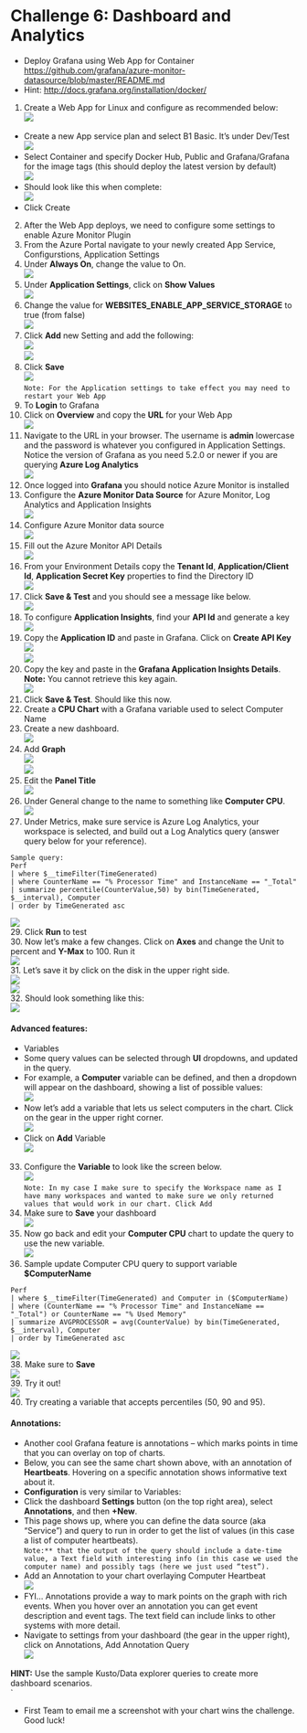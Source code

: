 # Challenge 6: Dashboard and Analytics

* Deploy Grafana using Web App for Container
https://github.com/grafana/azure-monitor-datasource/blob/master/README.md
* Hint: http://docs.grafana.org/installation/docker/

1. Create a Web App for Linux and configure as recommended below:<br/>
<img src="images/web.jpg"/><br/>
* Create a new App service plan and select B1 Basic. It’s under Dev/Test<br/>
<img src="images/web1.jpg"/><br/>
* Select Container and specify Docker Hub, Public and Grafana/Grafana for the image tags (this should deploy the latest version by default)<br/>
<img src="images/web3.jpg"/><br/>
* Should look like this when complete:<br/>
<img src="images/web4.jpg"/><br/>
* Click Create<br/>

2. After the Web App deploys, we need to configure some settings to enable Azure Monitor Plugin<br/>
3. From the Azure Portal navigate to your newly created App Service, Configurstions, Application Settings<br/>
4. Under **Always On**, change the value to On.<br/>
<img src="images/app.jpg"/><br/>
5. Under **Application Settings**, click on **Show Values**<br/>
<img src="images/app1.jpg"/><br/>
6. Change the value for **WEBSITES_ENABLE_APP_SERVICE_STORAGE** to true (from false)<br/>
<img src="images/app2.jpg"/><br/>
7. Click **Add** new Setting and add the following:<br/>
<img src="images/app3.jpg"/><br/>
<img src="images/app4.jpg"/><br/>
8. Click **Save**<br/>
<img src="images/app5.jpg"/><br/>
``
Note: For the Application settings to take effect you may need to restart your Web App
``
9. To **Login** to Grafana<br/>
10. Click on **Overview** and copy the **URL** for your Web App<br/>
<img src="images/app6.jpg"/><br/>
11. Navigate to the URL in your browser. The username is **admin** lowercase and the password is whatever you configured in Application Settings. Notice the version of Grafana as you need 5.2.0 or newer if you are querying **Azure Log Analytics**<br/>
<img src="images/app7.jpg"/><br/>
12. Once logged into **Grafana** you should notice Azure Monitor is installed<br/>
13. Configure the **Azure Monitor Data Source** for Azure Monitor, Log Analytics and Application Insights<br/>
<img src="images/app8.jpg"/><br/>
14. Configure Azure Monitor data source<br/>
<img src="images/app9.jpg"/><br/>
15. Fill out the Azure Monitor API Details<br/>
<img src="images/app10.jpg"/><br/>
16. From your Environment Details copy the **Tenant Id**, **Application/Client Id**, **Application Secret Key** properties to find the Directory ID<br/>
<img src="images/app11.jpg"/><br/>
18. Click **Save & Test** and you should see a message like below.<br/>
<img src="images/app12.jpg"/><br/>
19. To configure **Application Insights**, find your **API Id** and generate a key<br/>
<img src="images/app13.jpg"/><br/>
20. Copy the **Application ID** and paste in Grafana. Click on **Create API Key**<br/>
<img src="images/app14.jpg"/><br/>
<img src="images/app15.jpg"/><br/>
21. Copy the key and paste in the **Grafana Application Insights Details**. **Note:** You cannot retrieve this key again.<br/>
<img src="images/app16.jpg"/><br/>
22. Click **Save & Test**. Should like this now.<br/>
23. Create a **CPU Chart** with a Grafana variable used to select Computer Name<br/>
24. Create a new dashboard.<br/>
<img src="images/app17.jpg"/><br/>
25. Add **Graph**<br/>
<img src="images/app18.jpg"/><br/>
<img src="images/app19.jpg"/><br/>
26. Edit the **Panel Title**<br/>
<img src="images/app21.jpg"/><br/>
27. Under General change to the name to something like **Computer CPU**.<br/>
<img src="images/app20.jpg"/><br/>
28. Under Metrics, make sure service is Azure Log Analytics, your workspace is selected, and build out a Log Analytics query (answer query below for your reference).<br/>
```
Sample query:
Perf
| where $__timeFilter(TimeGenerated)
| where CounterName == "% Processor Time" and InstanceName == "_Total"
| summarize percentile(CounterValue,50) by bin(TimeGenerated, $__interval), Computer
| order by TimeGenerated asc
```

<img src="images/grfa17.jpg"/><br/>
29. Click **Run** to test<br/>
30. Now let’s make a few changes. Click on **Axes** and change the Unit to percent and **Y-Max** to 100. Run it <br/>
<img src="images/grfa16.jpg"/><br/>
31. Let’s save it by click on the disk in the upper right side.<br/>
<img src="images/grfa13.jpg"/><br/>
<img src="images/grfa12.jpg"/><br/>
32. Should look something like this:<br/>
<img src="images/grfa11.jpg"/><br/>

 #### Advanced features:
 
* Variables<br/>
* Some query values can be selected through **UI** dropdowns, and updated in the query.<br/>
* For example, a **Computer** variable can be defined, and then a dropdown will appear on the dashboard, showing a list of possible values:<br/>
<img src="images/grfa10.jpg"/><br/>
* Now let’s add a variable that lets us select computers in the chart. Click on the gear in the upper right corner.<br/>
<img src="images/grfa9.jpg"/><br/>
* Click on **Add** Variable<br/>
<img src="images/grfa8.jpg"/><br/>
33. Configure the **Variable** to look like the screen below.<br/>
<img src="images/grfa7.jpg"/><br/>
``
Note: In my case I make sure to specify the Workspace name as I have many workspaces and wanted to make sure we only returned values that would work in our chart. Click Add
``
34. Make sure to **Save** your dashboard<br/>
<img src="images/grfa5.jpg"/><br/>
35. Now go back and edit your **Computer CPU** chart to update the query to use the new variable.<br/>
<img src="images/grfa4.jpg"/><br/>
36. Sample update Computer CPU query to support variable **$ComputerName**<br/>
```
Perf
| where $__timeFilter(TimeGenerated) and Computer in ($ComputerName)
| where (CounterName == "% Processor Time" and InstanceName == "_Total") or CounterName == "% Used Memory"
| summarize AVGPROCESSOR = avg(CounterValue) by bin(TimeGenerated, $__interval), Computer
| order by TimeGenerated asc
```

<img src="images/grfa3.jpg"/><br/>
38. Make sure to **Save**<br/>
<img src="images/grfa2.jpg"/><br/>
39. Try it out!<br/>
<img src="images/grfa.jpg"/><br/>
40. Try creating a variable that accepts percentiles (50, 90 and 95).<br/>

 #### Annotations:
 
* Another cool Grafana feature is annotations – which marks points in time that you can overlay on top of charts.<br/>
* Below, you can see the same chart shown above, with an annotation of **Heartbeats**. Hovering on a specific annotation shows informative text about it.<br/>
* **Configuration** is very similar to Variables:<br/>
* Click the dashboard **Settings** button (on the top right area), select **Annotations**, and then **+New**.<br/>
* This page shows up, where you can define the data source (aka “Service”) and query to run in order to get the list of values (in this case a list of computer heartbeats).<br/>
``
Note:** that the output of the query should include a date-time value, a Text field with interesting info (in this case we used the computer name) and possibly tags (here we just used “test”).
``
* Add an Annotation to your chart overlaying Computer Heartbeat<br/>
      <img src="images/grfa1.jpg"/><br/>
* FYI… Annotations provide a way to mark points on the graph with rich events. When you hover over an annotation you can get event description and event tags. The text field can include links to other systems with more detail.<br/>
* Navigate to settings from your dashboard (the gear in the upper right), click on Annotations, Add Annotation Query<br/>
<img src="images/grfa.jpg"/><br/>

**HINT:** Use the sample Kusto/Data explorer queries to create more dashboard scenarios.<br/>`
* First Team to email me a screenshot with your chart wins the challenge. Good luck!
